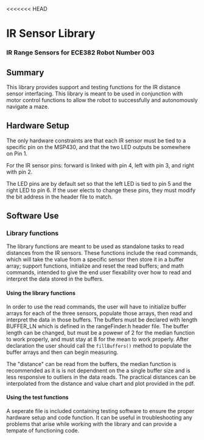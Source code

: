 <<<<<<< HEAD
# IR Sensor Library

### IR Range Sensors for ECE382 Robot Number 003

## Summary

This library provides support and testing functions for the IR distance sensor
interfacing. This library is meant to be used in conjunction with motor control
functions to allow the robot to successfully and autonomously navigate a maze.

## Hardware Setup

The only hardware constraints are that each IR sensor must be tied to a specific
pin on the MSP430, and that the two LED outputs be somewhere on Pin 1. 

For the IR sensor pins: forward is linked with pin 4, left with pin 3, and
right with pin 2. 

The LED pins are by default set so that the left LED is tied to pin 5 and the
right LED to pin 6. If the user elects to change these pins, they must modify
the bit address in the header file to match.

## Software Use

### Library functions

The library functions are meant to be used as standalone tasks to read distances
from the IR sensors. These functions include the read commands, which will 
take the value from a specific sensor then store it in a buffer array; support 
functions, initialize and reset the read buffers; and math commands, intended 
to give the end user flexability over how to read and interpret the data stored
in the buffers.

#### Using the library functions

In order to use the read commands, the user will have to initialize buffer 
arrays for each of the three sensors, populate those arrays, then read and 
interpret the data in those buffers. The buffers must be declared with length
BUFFER_LN which is defined in the rangeFinder.h header file. The buffer length
can be changed, but must be a powewr of 2 for the median function to work 
properly, and must stay at 8 for the mean to work properly. After declaration 
the user should call the `fillBuffers()` method to populate the buffer arrays 
and then can begin measuring. 

The "distance" can be read from the buffers, the median function is recommended
as it is is not dependnent on the a single buffer size and is less responsive 
to outliers in the data reads. The practical distances can be interpolated from
the distance and value chart and plot provided in the pdf. 

#### Using the test functions

A seperate file is included containing testing software to ensure the proper 
hardware setup and code function. It can be useful in troubleshooting any 
problems that arise while working with the library and can provide a tempate 
of functioning code.
